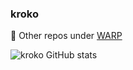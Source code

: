 ### kroko

🔭 Other repos under [WARP](https://github.com/WARP-LAB)

![kroko GitHub stats](https://github-readme-stats.vercel.app/api?username=kroko&custom_title=current%20year%20stats&include_all_commits=true&count_private=true&show_icons=true&theme=synthwave)

<!--
**kroko/kroko** is a ✨ _special_ ✨ repository because its `README.md` (this file) appears on your GitHub profile.

Here are some ideas to get you started:

- 🔭 I’m currently working on ...
- 🌱 I’m currently learning ...
- 👯 I’m looking to collaborate on ...
- 🤔 I’m looking for help with ...
- 💬 Ask me about ...
- 📫 How to reach me: ...
- 😄 Pronouns: ...
- ⚡ Fun fact: ...
-->
